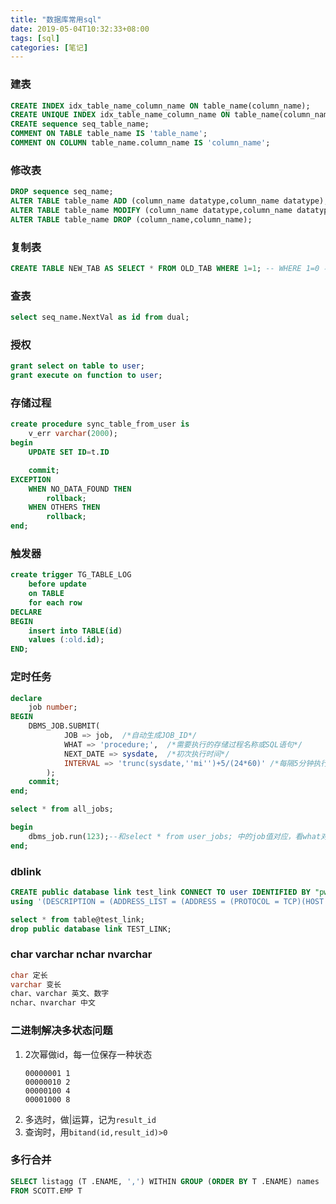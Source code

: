 ```yaml
---
title: "数据库常用sql"
date: 2019-05-04T10:32:33+08:00
tags: [sql]
categories: [笔记]
---
```


### 建表
```sql
CREATE INDEX idx_table_name_column_name ON table_name(column_name);
CREATE UNIQUE INDEX idx_table_name_column_name ON table_name(column_name);
CREATE sequence seq_table_name;
COMMENT ON TABLE table_name IS 'table_name';
COMMENT ON COLUMN table_name.column_name IS 'column_name';
```
### 修改表
```sql
DROP sequence seq_name;
ALTER TABLE table_name ADD (column_name datatype,column_name datatype);
ALTER TABLE table_name MODIFY (column_name datatype,column_name datatype);
ALTER TABLE table_name DROP (column_name,column_name);
```
### 复制表
```sql
CREATE TABLE NEW_TAB AS SELECT * FROM OLD_TAB WHERE 1=1; -- WHERE 1=0 不复制数据
```
### 查表
```sql
select seq_name.NextVal as id from dual;
```
### 授权
```sql
grant select on table to user;
grant execute on function to user;
```
### 存储过程
```sql
create procedure sync_table_from_user is
    v_err varchar(2000);
begin
    UPDATE SET ID=t.ID

    commit;
EXCEPTION
    WHEN NO_DATA_FOUND THEN
        rollback;
    WHEN OTHERS THEN
        rollback;
end;
```
### 触发器
```sql
create trigger TG_TABLE_LOG
    before update
    on TABLE
    for each row
DECLARE
BEGIN
    insert into TABLE(id)
    values (:old.id);
END;
```
### 定时任务
```sql
declare
    job number;
BEGIN
    DBMS_JOB.SUBMIT(
            JOB => job,  /*自动生成JOB_ID*/
            WHAT => 'procedure;',  /*需要执行的存储过程名称或SQL语句*/
            NEXT_DATE => sysdate,  /*初次执行时间*/
            INTERVAL => 'trunc(sysdate,''mi'')+5/(24*60)' /*每隔5分钟执行一次*/
        );
    commit;
end;

select * from all_jobs;

begin
    dbms_job.run(123);--和select * from user_jobs; 中的job值对应，看what对应的过程
end;
```
### dblink
```sql
CREATE public database link test_link CONNECT TO user IDENTIFIED BY "pwd"
using '(DESCRIPTION = (ADDRESS_LIST = (ADDRESS = (PROTOCOL = TCP)(HOST = 127.0.0.1)(PORT = 1521)) ) (CONNECT_DATA = (SERVICE_NAME = LEE) ) )'; 

select * from table@test_link; 
drop public database link TEST_LINK;
```
### char varchar nchar nvarchar
```sql
char 定长
varchar 变长
char、varchar 英文、数字
nchar、nvarchar 中文
```
### 二进制解决多状态问题
1. 2次幂做id，每一位保存一种状态
    ```
    00000001 1
    00000010 2
    00000100 4
    00001000 8
    ```
2. 多选时，做|运算，记为`result_id`
3. 查询时，用`bitand(id,result_id)>0`

### 多行合并
```sql
SELECT listagg (T .ENAME, ',') WITHIN GROUP (ORDER BY T .ENAME) names
FROM SCOTT.EMP T
```
